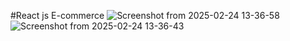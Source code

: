 #React js E-commerce 
![Screenshot from 2025-02-24 13-36-58](https://github.com/user-attachments/assets/33f8e914-0ed4-43d7-bda3-134aac62a5f0)
![Screenshot from 2025-02-24 13-36-43](https://github.com/user-attachments/assets/181f1988-c252-4eca-8c45-99308ac18134)
